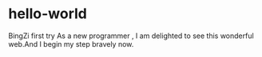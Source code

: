 # hello-world
BingZi first try
As a new programmer , I am delighted to see this wonderful web.And I begin my step bravely now.
